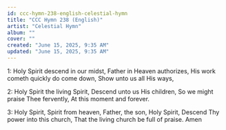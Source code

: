 ```yaml
---
id: ccc-hymn-238-english-celestial-hymn
title: "CCC Hymn 238 (English)"
artist: "Celestial Hymn"
album: ""
cover: ""
created: "June 15, 2025, 9:35 AM"
updated: "June 15, 2025, 9:35 AM"
---
```


1: Holy Spirit descend in our midst,
Father in Heaven authorizes,
His work cometh quickly do come
down,
Show unto us all His ways,

2: Holy Spirit the living Spirit,
Descend unto us His children,
So we might praise Thee fervently,
At this moment and forever.

3: Holy Spirit, Spirit from heaven,
Father, the son, Holy Spirit,
Descend Thy power into this church,
That the living church be full of praise.
Amen